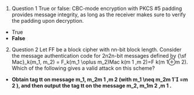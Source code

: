 1. Question 1
True or false: CBC-mode encryption with PKCS #5 padding provides message integrity, as long as the receiver makes sure to verify the padding upon decryption.
  - True
  - **False**
2. Question 2
Let FF be a block cipher with nn-bit block length. Consider the message authentication code for 2n2n-bit messages defined by {\sf Mac}_k(m_1, m_2) = F_k(m_1 \oplus m_2)Mac 
k(m 1	,m 2)=F k(m 1⊕m 2). Which of the following gives a valid attack on this scheme?

  - **Obtain tag tt on message m_1, m_2m 1 ,m 2  (with m_1 \neq m_2m 1 =m 2 ), and then output the tag tt on the message m_2, m_1m 2 ,m 1	 .**

